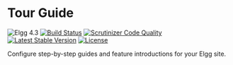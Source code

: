 # Tour Guide

![Elgg 4.3](https://img.shields.io/badge/Elgg-4.3-green.svg)
[![Build Status](https://scrutinizer-ci.com/g/ColdTrick/tour_guide/badges/build.png?b=master)](https://scrutinizer-ci.com/g/ColdTrick/tour_guide/build-status/master)
[![Scrutinizer Code Quality](https://scrutinizer-ci.com/g/ColdTrick/tour_guide/badges/quality-score.png?b=master)](https://scrutinizer-ci.com/g/ColdTrick/tour_guide/?branch=master)
[![Latest Stable Version](https://poser.pugx.org/coldtrick/tour_guide/v/stable.svg)](https://packagist.org/packages/coldtrick/tour_guide)
[![License](https://poser.pugx.org/coldtrick/tour_guide/license.svg)](https://packagist.org/packages/coldtrick/tour_guide)

Configure step-by-step guides and feature introductions for your Elgg site.
